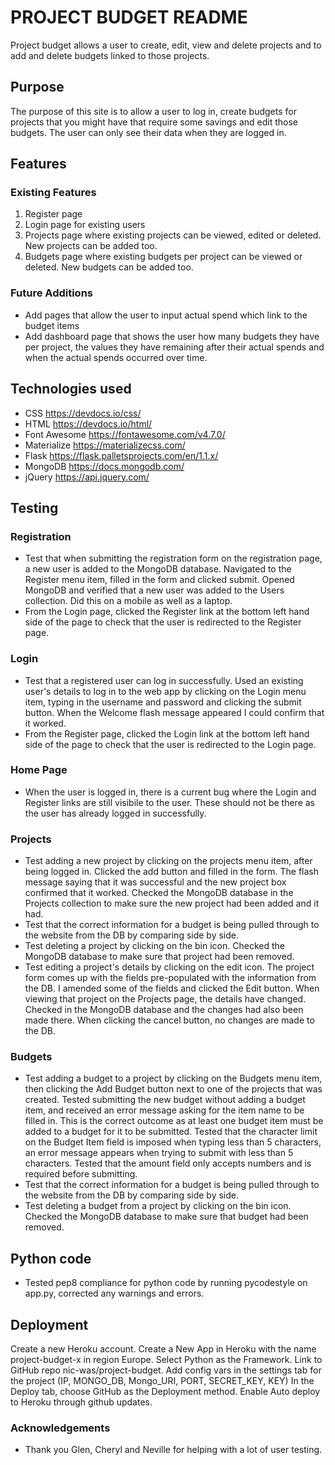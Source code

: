 # PROJECT BUDGET README
Project budget allows a user to create, edit, view and delete projects and to add and delete budgets linked to those projects.

## Purpose
The purpose of this site is to allow a user to log in, create budgets for projects that you might have that require some savings and edit those budgets. The user can only see their data when they are logged in.  

## Features
### Existing Features

1. Register page
2. Login page for existing users
3. Projects page where existing projects can be viewed, edited or deleted. New projects can be added too.
4. Budgets page where existing budgets per project can be viewed or deleted. New budgets can be added too.

### Future Additions
- Add pages that allow the user to input actual spend which link to the budget items
- Add dashboard page that shows the user how many budgets they have per project, the values they have remaining after their actual spends and when the actual spends occurred over time.

## Technologies used
- CSS https://devdocs.io/css/   
- HTML https://devdocs.io/html/
- Font Awesome https://fontawesome.com/v4.7.0/   
- Materialize https://materializecss.com/
- Flask https://flask.palletsprojects.com/en/1.1.x/
- MongoDB https://docs.mongodb.com/
- jQuery https://api.jquery.com/

## Testing
### Registration
- Test that when submitting the registration form on the registration page, a new user is added to the MongoDB database. Navigated to the Register menu item, filled in the form and clicked submit. Opened MongoDB and verified that a new user was added to the Users collection. Did this on a mobile as well as a laptop.
- From the Login page, clicked the Register link at the bottom left hand side of the page to check that the user is redirected to the Register page.

### Login
- Test that a registered user can log in successfully. Used an existing user's details to log in to the web app by clicking on the Login menu item, typing in the username and password and clicking the submit button. When the Welcome flash message appeared I could confirm that it worked.
- From the Register page, clicked the Login link at the bottom left hand side of the page to check that the user is redirected to the Login page.

### Home Page
- When the user is logged in, there is a current bug where the Login and Register links are still visibile to the user. These should not be there as the user has already logged in successfully.

### Projects
- Test adding a new project by clicking on the projects menu item, after being logged in. Clicked the add button and filled in the form. The flash message saying that it was successful and the new project box confirmed that it worked. Checked the MongoDB database in the Projects collection to make sure the new project had been added and it had.
- Test that the correct information for a budget is being pulled through to the website from the DB by comparing side by side. 
- Test deleting a project by clicking on the bin icon. Checked the MongoDB database to make sure that project had been removed.
- Test editing a project's details by clicking on the edit icon. The project form comes up with the fields pre-populated with the information from the DB. I amended some of the fields and clicked the Edit button. When viewing that project on the Projects page, the details have changed. Checked in the MongoDB database and the changes had also been made there. When clicking the cancel button, no changes are made to the DB.

### Budgets
- Test adding a budget to a project by clicking on the Budgets menu item, then clicking the Add Budget button next to one of the projects that was created. Tested submitting the new budget without adding a budget item, and received an error message asking for the item name to be filled in. This is the correct outcome as at least one budget item must be added to a budget for it to be submitted.  Tested that the character limit on the Budget Item field is imposed when typing less than 5 characters, an error message appears when trying to submit with less than 5 characters.  Tested that the amount field only accepts numbers and is required before submitting. 
- Test that the correct information for a budget is being pulled through to the website from the DB by comparing side by side. 
- Test deleting a budget from a project by clicking on the bin icon. Checked the MongoDB database to make sure that budget had been removed.

## Python code 
- Tested pep8 compliance for python code by running pycodestyle on app.py, corrected any warnings and errors.  

## Deployment
Create a new Heroku account.
Create a New App in Heroku with the name project-budget-x in region Europe.
Select Python as the Framework.
Link to GitHub repo nic-was/project-budget.
Add config vars in the settings tab for the project (IP, MONGO_DB, Mongo_URI, PORT, SECRET_KEY, KEY)
In the Deploy tab, choose GitHub as the Deployment method.
Enable Auto deploy to Heroku through github updates.
 
### Acknowledgements
- Thank you Glen, Cheryl and Neville for helping with a lot of user testing.

